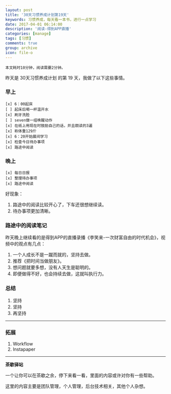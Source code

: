 ```yaml
---
layout: post
title: '30天习惯养成计划第19天'
keywords: 习惯养成，每天看一本书，进行一点学习
date: 2017-04-01 06:14:00
description: '阅读-得到APP直播'
categories: [manage]
tags: [习惯]
comments: true
group: archive
icon: file-o
---
```


	本文耗时10分钟，阅读需要2分钟。

<!--more-->

昨天是 30天习惯养成计划 的第 19 天，我做了以下这些事情。

### 早上 ###

	[x] 6：00起床
	[ ] 起床后喝一杯温开水
	[x] 刷牙洗脸
	[ ] seven做一组唤醒动作
	[x] 在纸上用现在时鼓励自己的话，并且朗读的3遍
	[x] 称体重129斤
	[x] 6：20开始晨间学习
	[x] 检查今日待办事项
	[x] 路途中阅读

### 晚上 ###

	[x] 每日日报
	[x] 整理待办事项
	[x] 路途中阅读

好现象：

1. 路途中的阅读比较开心了，下车还很想继续读。
2. 待办事项更加清晰。

### 路途中的阅读笔记 ###

昨天晚上继续看的是得到APP的直播录播《李笑来-一次财富自由的时代机会》，视频中的观点有几点：

1. 一个人成长不是一蹴而就的，坚持去做。
2. 推荐《把时间当做朋友》。
3. 想问题就要多想，没有人天生是聪明的。
4. 即便做得不好，也会持续去做，这就叫执行力。

### 总结 ###

1. 坚持
2. 坚持
3. 再坚持

----

### 拓展 ###

1. Workflow
2. Instapaper

----

**茶歇驿站**

一个让你可以在茶歇之余，停下来看一看，里面的内容或许对你有一些帮助。

这里的内容主要是团队管理，个人管理，后台技术相关，其他个人杂想。

